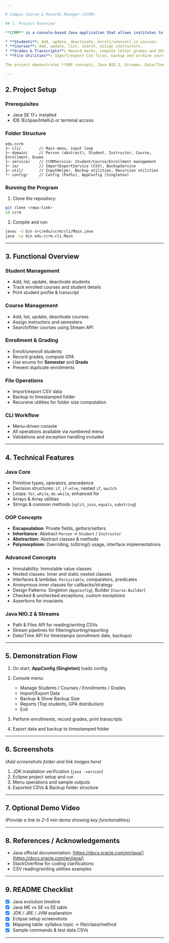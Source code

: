 ```yaml
---

# Campus Course & Records Manager (CCRM)

## 1. Project Overview

**CCRM** is a console-based Java application that allows institutes to manage:

* **Students**: Add, update, deactivate, enroll/unenroll in courses.
* **Courses**: Add, update, list, search, assign instructors.
* **Grades & Transcripts**: Record marks, compute letter grades and GPA, print transcripts.
* **File Utilities**: Import/export CSV files, backup and archive course data.

The project demonstrates **OOP concepts, Java NIO.2, Streams, Date/Time API**, and various **design patterns** (Singleton, Builder).

---
```


## 2. Project Setup

### Prerequisites

* Java SE 17+ installed
* IDE (Eclipse/IntelliJ) or terminal access

### Folder Structure

```
edu.ccrm
├─ cli/        // Main menu, input loop
├─ domain/     // Person (abstract), Student, Instructor, Course, Enrollment, Enums
├─ service/    // CCRMService: Student/Course/Enrollment management
├─ io/         // ImportExportService (CSV), BackupService
├─ util/       // InputHelper, Backup utilities, Recursion utilities
└─ config/     // Config (Paths), AppConfig (Singleton)
```

### Running the Program

1. Clone the repository:

```bash
git clone <repo-link>
cd ccrm
```

2. Compile and run:

```bash
javac -d bin src/edu/ccrm/cli/Main.java
java -cp bin edu.ccrm.cli.Main
```

---

## 3. Functional Overview

### Student Management

* Add, list, update, deactivate students
* Track enrolled courses and student details
* Print student profile & transcript

### Course Management

* Add, list, update, deactivate courses
* Assign instructors and semesters
* Search/filter courses using Stream API

### Enrollment & Grading

* Enroll/unenroll students
* Record grades, compute GPA
* Use enums for **Semester** and **Grade**
* Prevent duplicate enrollments

### File Operations

* Import/export CSV data
* Backup to timestamped folder
* Recursive utilities for folder size computation

### CLI Workflow

* Menu-driven console
* All operations available via numbered menu
* Validations and exception handling included

---

## 4. Technical Features

### Java Core

* Primitive types, operators, precedence
* Decision structures: `if`, `if-else`, nested `if`, `switch`
* Loops: `for`, `while`, `do-while`, enhanced for
* Arrays & Array utilities
* Strings & common methods (`split`, `join`, `equals`, `substring`)

### OOP Concepts

* **Encapsulation**: Private fields, getters/setters
* **Inheritance**: Abstract `Person` → `Student` / `Instructor`
* **Abstraction**: Abstract classes & methods
* **Polymorphism**: Overriding, toString() usage, interface implementations

### Advanced Concepts

* Immutability: Immutable value classes
* Nested classes: Inner and static nested classes
* Interfaces & lambdas: `Persistable`, comparators, predicates
* Anonymous inner classes for callbacks/strategy
* Design Patterns: Singleton (`AppConfig`), Builder (`Course.Builder`)
* Checked & unchecked exceptions, custom exceptions
* Assertions for invariants

### Java NIO.2 & Streams

* Path & Files API for reading/writing CSVs
* Stream pipelines for filtering/sorting/reporting
* Date/Time API for timestamps (enrollment date, backups)

---

## 5. Demonstration Flow

1. On start, **AppConfig (Singleton)** loads config.
2. Console menu:

   * Manage Students / Courses / Enrollments / Grades
   * Import/Export Data
   * Backup & Show Backup Size
   * Reports (Top students, GPA distribution)
   * Exit
3. Perform enrollments, record grades, print transcripts
4. Export data and backup to timestamped folder

---

## 6. Screenshots

*(Add screenshots folder and link images here)*

1. JDK installation verification (`java -version`)
2. Eclipse project setup and run
3. Menu operations and sample outputs
4. Exported CSVs & Backup folder structure

---

## 7. Optional Demo Video

*(Provide a link to 2–5 min demo showing key functionalities)*

---

## 8. References / Acknowledgements

* Java official documentation: [https://docs.oracle.com/en/java/](https://docs.oracle.com/en/java/)
* StackOverflow for coding clarifications
* CSV reading/writing utilities examples

---

## 9. README Checklist

* [x] Java evolution timeline
* [x] Java ME vs SE vs EE table
* [x] JDK / JRE / JVM explanation
* [x] Eclipse setup screenshots
* [x] Mapping table: syllabus topic → file/class/method
* [x] Sample commands & test data CSVs
---